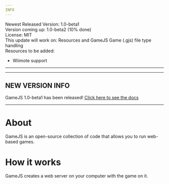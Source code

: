 ```yaml
---
INFO
---
```

Newest Released Version: 1.0-beta1  
Version coming up: 1.0-beta2 (10% done)  
License: MIT   
This update will work on: Resources and GameJS Game (.gjs) file type handling  
Resources to be added:
- Wiimote support

---
  
  
---
NEW VERSION INFO
---
GameJS 1.0-beta1 has been released!
[Click here to see the docs](https://jackkillian.github.io/GameJS "Docs")

---
  
  

# About
GameJS is an open-source collection of code that allows you to run web-based games.

# How it works
GameJS creates a web server on your computer with the game on it.
